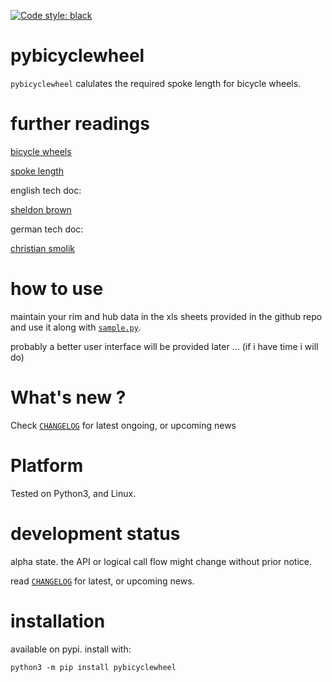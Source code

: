 
[![Code style: black](https://img.shields.io/badge/code%20style-black-000000.svg)](https://github.com/psf/black)


# pybicyclewheel 

`pybicyclewheel` calulates the required spoke length for bicycle wheels.


# further readings

[bicycle wheels](https://en.wikipedia.org/wiki/Wheelbuilding)

[spoke length](https://en.wikipedia.org/wiki/Spoke#Spoke_length)


english tech doc:

[sheldon brown](https://www.sheldonbrown.com/spoke-length.html)


german tech doc:

[christian smolik](http://www.smolik-velotech.de/laufrad/06einsp.htm#Ermittlung%20der%20Speichenl%C3%A4ngen)


# how to use

maintain your rim and hub data in the xls sheets provided in the github repo
and use it along with [`sample.py`](https://github.com/kr-g/pybicyclewheel/blob/main/sample.py).

probably a better user interface will be provided later ... (if i have time i will do)


# What's new ?

Check
[`CHANGELOG`](https://github.com/kr-g/pybicyclewheel/blob/main/CHANGELOG.MD)
for latest ongoing, or upcoming news


# Platform

Tested on Python3, and Linux.


# development status

alpha state.
the API or logical call flow might change without prior notice.

read [`CHANGELOG`](https://github.com/kr-g/pybicyclewheel/blob/main/CHANGELOG.MD)
for latest, or upcoming news.


# installation

available on pypi. install with:

    python3 -m pip install pybicyclewheel
    
